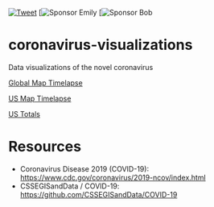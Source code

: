[![Tweet](https://img.shields.io/twitter/url/https/github.com/jonsn0w/hyde.svg?style=social)](https://twitter.com/BobMain49)
[![Sponsor Emily](https://github.com/sponsors/eamoses)
[![Sponsor Bob](https://github.com/sponsors/robbobfr84)


# coronavirus-visualizations
Data visualizations of the novel coronavirus

[Global Map Timelapse](https://robbobfrh84.github.io/coronavirus-visualizations/map-timelapse/)

[US Map Timelapse](https://robbobfrh84.github.io/coronavirus-visualizations/US-map-timelapse/)

[US Totals](https://robbobfrh84.github.io/coronavirus-visualizations/US/)


# Resources 

- Coronavirus Disease 2019 (COVID-19): https://www.cdc.gov/coronavirus/2019-ncov/index.html
- CSSEGISandData / COVID-19: https://github.com/CSSEGISandData/COVID-19
